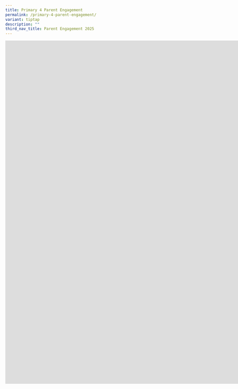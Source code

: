 ```yaml
---
title: Primary 4 Parent Engagement
permalink: /primary-4-parent-engagement/
variant: tiptap
description: ""
third_nav_title: Parent Engagement 2025
---
```

<div class="iframe-wrapper">
<iframe height="1080" width="1920" allowfullscreen="true" frameborder="0" src="https://player.vimeo.com/video/1053278081?h=0ef6748b68&amp;title=0&amp;byline=0&amp;portrait=0&amp;badge=0&amp;autopause=0&amp;player_id=0&amp;app_id=58479"></iframe>
</div>
<p></p>